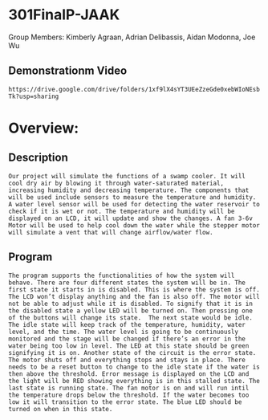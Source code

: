 # 301FinalP-JAAK
Group Members: Kimberly Agraan, Adrian Delibassis, Aidan Modonna, Joe Wu

## Demonstrationm Video
``
https://drive.google.com/drive/folders/1xf9lX4sYT3UEeZzeGde0xebWIoNEsbTk?usp=sharing
``

# Overview:
## Description 
``
	Our project will simulate the functions of a swamp cooler. It will cool dry air by blowing it through water-saturated material, increasing humidity and decreasing temperature. The components that will be used include sensors to measure the temperature and humidity. A water level sensor will be used for detecting the water reservoir to check if it is wet or not. The temperature and humidity will be displayed on an LCD, it will update and show the changes. A fan 3-6v Motor will be used to help cool down the water while the stepper motor will simulate a vent that will change airflow/water flow. 
 ``

## Program
``
	The program supports the functionalities of how the system will behave. There are four different states the system will be in. The first state it starts in is disabled. This is where the system is off. The LCD won’t display anything and the fan is also off. The motor will not be able to adjust while it is disabled. To signify that it is in the disabled state a yellow LED will be turned on. Then pressing one of the buttons will change its state. 
	The next state would be idle. The idle state will keep track of the temperature, humidity, water level, and the time. The water level is going to be continuously monitored and the stage will be changed if there’s an error in the water being too low in level. The LED at this state should be green signifying it is on.
	Another state of the circuit is the error state. The motor shuts off and everything stops and stays in place. There needs to be a reset button to change to the idle state if the water is then above the threshold. Error message is displayed on the LCD and the light will be RED showing everything is in this stalled state.
	The last state is running state. The fan motor is on and will run intil the temperature drops below the threshold. If the water becomes too low it will transition to the error state. The blue LED should be turned on when in this state.
``
